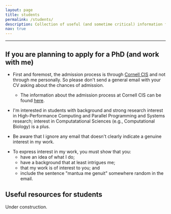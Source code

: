 ```yaml
---
layout: page
title: students
permalink: /students/
description: Collection of useful (and sometime critical) information for students.
nav: true
---
```

___

## If you are planning to apply for a PhD (and work with me)

* First and foremost, the admission process is through [Cornell CIS](https://cis.cornell.edu/) and not through me personally. So please don't send a general email with your CV asking about the chances of admission. 
  * The information about the admission process at Cornell CIS can be found [here](https://www.cs.cornell.edu/phd/admissions). 

* I'm interested in students with background and strong research interest in High-Performance Computing and Parallel Programming and Systems research; interest in Computatational Sciences (e.g., Computational Biology) is a plus.

* Be aware that I ignore any email that doesn't clearly indicate a genuine interest in my work. 

<!-- * It is fine if you don't have a strong background and research experience in High-Performance Computing and Parallel Programming, but then you must make a special effort to show me why you are interested in my work and why you think you are a good fit for my research. If you are interested in Deep Learning, Data Science, and the like (i.e., not Parallel Programming and Systems) without clearly explaining why this is of interest to me and my research, I will ignore your email.
 -->
* To express interest in my work, you must show that you:
  * have an idea of what I do;
  * have a background that at least intrigues me;
  * that my work is of interest to you; and
  * include the sentence "mantua me genuit" somewhere random in the email.

## Useful resources for students

Under construction.

